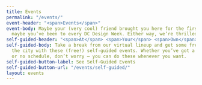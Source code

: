 ```yaml
---
title: Events
permalink: "/events/"
event-header: "<span>Events</span>"
event-body: Maybe your (very cool) friend brought you here for the first time. Or
  maybe you’ve been to every DC Design Week. Either way, we’re thrilled to have you.
self-guided-header: "<span>At</span> <span>Your</span> <span>Own</span> <span>Pace</span>"
self-guided-body: Take a break from our virtual lineup and get some fresh air by exploring
  the city with these (free!) self-guided events. Whether you’ve got a busy schedule
  or no schedule, don’t worry — you can do these whenever you want.
self-guided-button-label: See Self-Guided Events
self-guided-button-url: "/events/self-guided/"
layout: events
---
```



